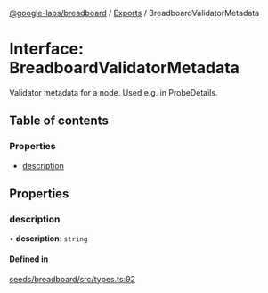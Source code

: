[@google-labs/breadboard](../README.md) / [Exports](../modules.md) / BreadboardValidatorMetadata

# Interface: BreadboardValidatorMetadata

Validator metadata for a node.
Used e.g. in ProbeDetails.

## Table of contents

### Properties

- [description](BreadboardValidatorMetadata.md#description)

## Properties

### description

• **description**: `string`

#### Defined in

[seeds/breadboard/src/types.ts:92](https://github.com/Chizobaonorh/labs-prototypes/blob/66eed2a/seeds/breadboard/src/types.ts#L92)
